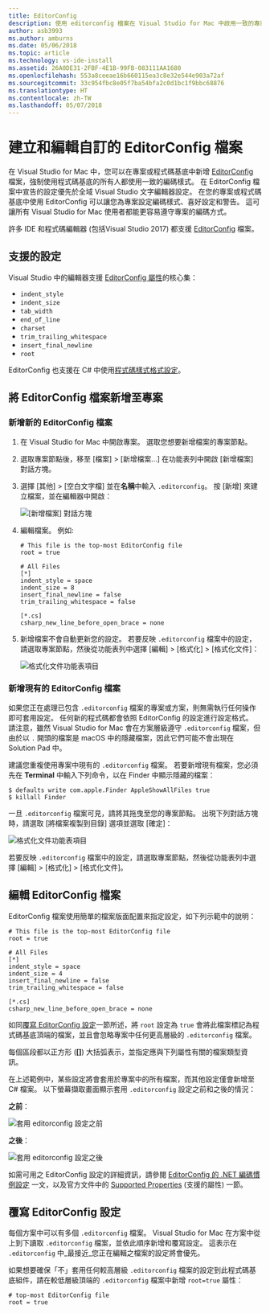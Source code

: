 ```yaml
---
title: EditorConfig
description: 使用 editorconfig 檔案在 Visual Studio for Mac 中啟用一致的專案編碼樣式。
author: asb3993
ms.author: amburns
ms.date: 05/06/2018
ms.topic: article
ms.technology: vs-ide-install
ms.assetid: 26A0DE31-2FBF-4E1B-99FB-083111AA1680
ms.openlocfilehash: 553a8ceeae16b660115ea3c8e32e544e903a72af
ms.sourcegitcommit: 33c954fbc8e05f7ba54bfa2c0d1bc1f9bbc68876
ms.translationtype: HT
ms.contentlocale: zh-TW
ms.lasthandoff: 05/07/2018
---
```

# <a name="creating-and-editing-a-custom-editorconfig-file"></a>建立和編輯自訂的 EditorConfig 檔案

在 Visual Studio for Mac 中，您可以在專案或程式碼基底中新增 [EditorConfig](http://editorconfig.org/) 檔案，強制使用程式碼基底的所有人都使用一致的編碼樣式。 在 EditorConfig 檔案中宣告的設定優先於全域 Visual Studio 文字編輯器設定。 在您的專案或程式碼基底中使用 EditorConfig 可以讓您為專案設定編碼樣式、喜好設定和警告。 這可讓所有 Visual Studio for Mac 使用者都能更容易遵守專案的編碼方式。

許多 IDE 和程式碼編輯器 (包括Visual Studio 2017) 都支援 [EditorConfig](http://editorconfig.org/) 檔案。 

## <a name="supported-settings"></a>支援的設定

Visual Studio 中的編輯器支援 [EditorConfig 屬性](http://editorconfig.org/#supported-properties)的核心集：

- `indent_style`
- `indent_size`
- `tab_width`
- `end_of_line`
- `charset`
- `trim_trailing_whitespace`
- `insert_final_newline`
- `root`

EditorConfig 也支援在 C# 中使用[程式碼樣式格式設定](https://docs.microsoft.com/visualstudio/ide/editorconfig-code-style-settings-reference)。

## <a name="add-an-editorconfig-file-to-a-project"></a>將 EditorConfig 檔案新增至專案

### <a name="adding-a-new-editorconfig-file"></a>新增新的 EditorConfig 檔案

1. 在 Visual Studio for Mac 中開啟專案。 選取您想要新增檔案的專案節點。

2. 選取專案節點後，移至 [檔案] > [新增檔案...] 在功能表列中開啟 [新增檔案] 對話方塊。

3. 選擇 [其他] > [空白文字檔] 並在**名稱**中輸入 `.editorconfig`。 按 [新增] 來建立檔案，並在編輯器中開啟：

    ![[新增檔案] 對話方塊](media/editorconfig-image1.png)

4. 編輯檔案。 例如: 

    ```EditorConfig
    # This file is the top-most EditorConfig file
    root = true

    # All Files
    [*]
    indent_style = space
    indent_size = 8
    insert_final_newline = false
    trim_trailing_whitespace = false

    [*.cs]
    csharp_new_line_before_open_brace = none
    ```

4. 新增檔案不會自動更新您的設定。 若要反映 `.editorconfig` 檔案中的設定，請選取專案節點，然後從功能表列中選擇 [編輯] > [格式化] > [格式化文件]：

    ![格式化文件功能表項目](media/editorconfig-image2.png)

### <a name="adding-an-existing-editorconfig-file"></a>新增現有的 EditorConfig 檔案

如果您正在處理已包含 `.editorconfig` 檔案的專案或方案，則無需執行任何操作即可套用設定。 任何新的程式碼都會依照 EditorConfig 的設定進行設定格式。 請注意，雖然 Visual Studio for Mac 會在方案層級遵守 `.editorconfig` 檔案，但由於以 `.` 開頭的檔案是 macOS 中的隱藏檔案，因此它們可能不會出現在 Solution Pad 中。

建議您重複使用專案中現有的 `.editorconfig` 檔案。 若要新增現有檔案，您必須先在 **Terminal** 中輸入下列命令，以在 Finder 中顯示隱藏的檔案：

```
$ defaults write com.apple.Finder AppleShowAllFiles true
$ killall Finder
```

一旦 `.editorconfig` 檔案可見，請將其拖曳至您的專案節點。 出現下列對話方塊時，請選取 [將檔案複製到目錄] 選項並選取 [確定]：

![格式化文件功能表項目](media/editorconfig-image3.png)

若要反映 `.editorconfig` 檔案中的設定，請選取專案節點，然後從功能表列中選擇 [編輯] > [格式化] > [格式化文件]。

## <a name="editing-an-editorconfig-file"></a>編輯 EditorConfig 檔案

EditorConfig 檔案使用簡單的檔案版面配置來指定設定，如下列示範中的說明：


```EditorConfig
# This file is the top-most EditorConfig file
root = true

# All Files
[*]
indent_style = space
indent_size = 4
insert_final_newline = false
trim_trailing_whitespace = false

[*.cs]
csharp_new_line_before_open_brace = none
```

如同[覆寫 EditorConfig 設定](#override-editorconfig-settings)一節所述，將 `root` 設定為 `true` 會將此檔案標記為程式碼基底頂端的檔案，並且會忽略專案中任何更高層級的 `.editorconfig` 檔案。

每個區段都以正方形 (**[]**) 大括弧表示，並指定應與下列屬性有關的檔案類型資訊。

在上述範例中，某些設定將會套用於專案中的所有檔案，而其他設定僅會新增至 C# 檔案。 以下螢幕擷取畫面顯示套用 `.editorconfig` 設定之前和之後的情況：

**之前**：

![套用 editorconfig 設定之前](media/editorconfig-image4.png)

**之後**：

![套用 editorconfig 設定之後](media/editorconfig-image5.png)

如需可用之 EditorConfig 設定的詳細資訊，請參閱 [EditorConfig 的 .NET 編碼慣例設定](https://docs.microsoft.com/visualstudio/ide/editorconfig-code-style-settings-reference) 一文，以及官方文件中的 [Supported Properties](http://editorconfig.org/#supported-properties) (支援的屬性) 一節。

## <a name="override-editorconfig-settings"></a>覆寫 EditorConfig 設定

每個方案中可以有多個 `.editorconfig` 檔案。 Visual Studio for Mac 在方案中從上到下讀取 `.editorconfig` 檔案，並依此順序新增和覆寫設定。 這表示在 `.editorconfig` 中_最接近_您正在編輯之檔案的設定將會優先。 

如果想要確保「不」套用任何較高層級 `.editorconfig` 檔案的設定到此程式碼基底組件，請在較低層級頂端的 `.editorconfig` 檔案中新增 `root=true` 屬性：

```EditorConfig
# top-most EditorConfig file
root = true
```